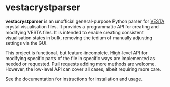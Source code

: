 # vestacrystparser

**vestacrystparser** is an unofficial general-purpose Python parser for
[VESTA](https://jp-minerals.org/vesta/) crystal visualisation files.
It provides a programmatic API for creating and modifying VESTA files.
It is intended to enable creating consistent visualisation states in bulk,
removing the tedium of manually adjusting settings via the GUI.

This project is functional, but feature-incomplete.
High-level API for modifying specific parts of the file in specific ways are
implemented as needed or requested.
Pull requests adding more methods are welcome.
However, the low-level API can cover all cases, albeit requiring more care.

See the documentation for instructions for installation and usage.
